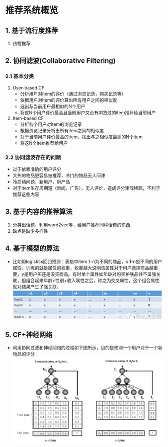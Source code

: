 # 推荐系统概览

## 1. 基于流行度推荐
1. 热榜推荐 
## 2. 协同滤波(Collaborative Filtering)
### 2.1 基本分类
1. User-based CF 
    + 分析用户对item的评价（通过浏览记录，购买记录等）
    + 依据用户对item的评价算出所有用户之间的相似度
    + 选出与当前用户最相似的N个用户
    + 将这N个用户评价最高且当前用户又没有浏览过的item推荐给当前用户
2. Item-based CF
	+ 分析各个用户对item的浏览记录
	+ 根据浏览记录分析出所有item之间的相似度
    + 对于当前用户评价最高的item，找出与之相似度最高的N个item
    + 将这N个item推荐给用户

### 2.2 协同滤波存在的问题
+ 过于依赖准确的用户评分
+ 大热的物品更容易被推荐，冷门的物品无人问津
+ 冷启动问题，新用户，新产品
+ 对于item生存周期短（新闻、广告），无人评价，造成评分矩阵稀疏，不利于推荐这些内容

## 3. 基于内容的推荐算法
1. 分类出话题，利用word2vec等，给用户推荐同种话题的东西
2. 缺点是缺少多样性

## 4. 基于模型的算法
+ 比如用logistics回归预测：表格中item 1-n为不同的商品，x 1-n是不同的用户属性，训练的就是属性的权重，权重越大说明该属性对于用户选择商品越重要，y是用户买还是没买商品。有时单个属性如年龄对购买护肤品并不呈强关联，但组合起来年龄+性别+收入属性之后，称之为交叉属性，这个组合属性就对结果产生了强关联。
![交叉属性](OverviewFig1.png)
## 5. CF+神经网络
+ 利用协同过滤和神经网络的过程如下图所示，目的是预测一个用户对于一个新物品的评分：
![CF+神经网络](OverviewFig2.png)
